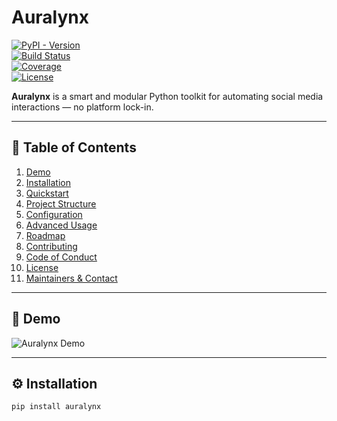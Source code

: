 # Auralynx

[![PyPI - Version](https://img.shields.io/pypi/v/auralynx?color=blue)](https://pypi.org/project/auralynx/)  
[![Build Status](https://img.shields.io/github/actions/workflow/status/yourusername/auralynx/ci.yml?branch=main)](https://github.com/yourusername/auralynx/actions)  
[![Coverage](https://img.shields.io/codecov/c/github/yourusername/auralynx?logo=codecov)](https://codecov.io/gh/yourusername/auralynx)  
[![License](https://img.shields.io/github/license/yourusername/auralynx?color=green)](LICENSE)

**Auralynx** is a smart and modular Python toolkit for automating social media interactions — no platform lock-in.

---

## 📖 Table of Contents

1. [Demo](#demo)  
2. [Installation](#installation)  
3. [Quickstart](#quickstart)  
4. [Project Structure](#project-structure)  
5. [Configuration](#configuration)  
6. [Advanced Usage](#advanced-usage)  
7. [Roadmap](#roadmap)  
8. [Contributing](#contributing)  
9. [Code of Conduct](#code-of-conduct)  
10. [License](#license)  
11. [Maintainers & Contact](#maintainers--contact)

---

## 🎥 Demo

![Auralynx Demo](https://github.com/yourusername/auralynx/blob/main/docs/demo.gif)

---

## ⚙️ Installation

```bash
pip install auralynx

